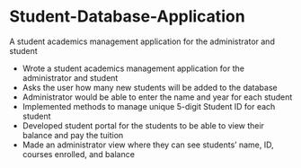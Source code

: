 # Student-Database-Application
A student academics management application for the administrator and student

- Wrote a student academics management application for the administrator and student
- Asks the user how many new students will be added to the database
- Administrator would be able to enter the name and year for each student 
- Implemented methods to manage unique 5-digit Student ID for each student
- Developed student portal for the students to be able to view their balance and pay the tuition
- Made an administrator view where they can see students’ name, ID, courses enrolled, and balance
